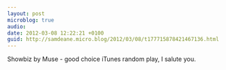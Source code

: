 ```yaml
---
layout: post
microblog: true
audio: 
date: 2012-03-08 12:22:21 +0100
guid: http://samdeane.micro.blog/2012/03/08/t177715878421467136.html
---
```

Showbiz by Muse - good choice iTunes random play, I salute you.
